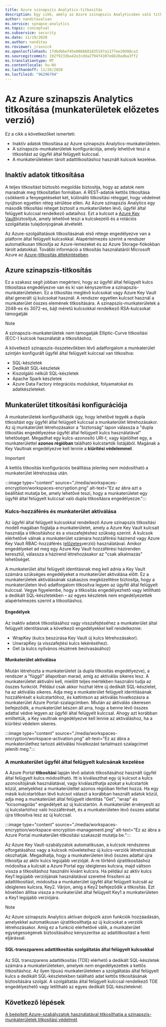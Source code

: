 ```yaml
---
title: Azure szinapszis Analytics-titkosítás
description: Egy cikk, amely az Azure szinapszis Analyticsben való titkosítást ismerteti
author: nanditavalsan
ms.service: synapse-analytics
ms.topic: conceptual
ms.subservice: security
ms.date: 11/19/2020
ms.author: nanditav
ms.reviewer: jrasnick
ms.openlocfilehash: 17dbdbbef45e0068601835197a1177ee20d98ca3
ms.sourcegitcommit: 192f9233ba42e3cdda2794f4307e6620adba3ff2
ms.translationtype: MT
ms.contentlocale: hu-HU
ms.lasthandoff: 11/26/2020
ms.locfileid: "96296794"
---
```

# <a name="encryption-for-azure-synapse-analytics-workspaces-preview"></a>Az Azure szinapszis Analytics titkosítása (munkaterületek előzetes verzió)

Ez a cikk a következőket ismerteti:
* Inaktív adatok titkosítása az Azure szinapszis Analytics-munkaterületein.
* A szinapszis-munkaterületek konfigurációja, amely lehetővé teszi a titkosítást az ügyfél által felügyelt kulccsal.
* A munkaterületeken tárolt adattitkosításhoz használt kulcsok kezelése.

## <a name="encryption-of-data-at-rest"></a>Inaktív adatok titkosítása

A teljes titkosítást biztosító megoldás biztosítja, hogy az adatok nem maradnak meg titkosítatlan formában. A REST-adatok kettős titkosítása csökkenti a fenyegetéseket két, különálló titkosítási réteggel, hogy védelmet nyújtson egyetlen réteg sérülése ellen. Az Azure szinapszis Analytics egy második titkosítási réteget biztosít a munkaterületen lévő, ügyfél által felügyelt kulccsal rendelkező adataihoz. Ezt a kulcsot a [Azure Key Vault](../../key-vault/general/overview.md)biztosítjuk, amely lehetővé teszi a kulcskezelő és a rotációs szolgáltatás tulajdonjogának átvételét.

Az Azure-szolgáltatások titkosításának első rétege engedélyezve van a platform által felügyelt kulcsokkal. Alapértelmezés szerint a rendszer automatikusan titkosítja az Azure-lemezeket és az Azure Storage-fiókokban tárolt adatokkal. További információ a titkosítás használatáról Microsoft Azure az [Azure-titkosítás áttekintésében](../../security/fundamentals/encryption-overview.md).

## <a name="azure-synapse-encryption"></a>Azure szinapszis-titkosítás

Ez a szakasz segít jobban megérteni, hogy az ügyfél által felügyelt kulcs titkosítása engedélyezve van és ki van kényszerítve a szinapszis-munkaterületeken. Ez a titkosítás meglévő kulcsokat vagy Azure Key Vault által generált új kulcsokat használ. A rendszer egyetlen kulcsot használ a munkaterület összes elemének titkosítására. A szinapszis-munkaterületek a 2048-es és 3072-es, bájt méretű kulcsokkal rendelkező RSA-kulcsokat támogatják

> [!NOTE]
> A szinapszis-munkaterületek nem támogatják Elliptic-Curve titkosítási (ECC-) kulcsok használatát a titkosításhoz.

A következő szinapszis-összetevőkben lévő adatforgalom a munkaterület szintjén konfigurált ügyfél által felügyelt kulccsal van titkosítva:
* SQL-készletek
 * Dedikált SQL-készletek
 * Kiszolgáló nélküli SQL-készletek
* Apache Spark készletek
* Azure Data Factory integrációs modulokat, folyamatokat és adatkészleteket.

## <a name="workspace-encryption-configuration"></a>Munkaterület titkosítási konfigurációja

A munkaterületek konfigurálhatók úgy, hogy lehetővé tegyék a dupla titkosítást egy ügyfél által felügyelt kulccsal a munkaterület létrehozásakor. Az új munkaterület létrehozásakor a "biztonság" lapon válassza a "dupla titkosítás engedélyezése ügyfél által felügyelt kulcs használatával" lehetőséget. Megadhat egy kulcs-azonosító URI-t, vagy kijelölhet egy, a munkaterülettel **azonos régióban** található kulcstartók listájából. Magának a Key Vaultnak engedélyezve kell lennie a **kiürítési védelemmel**.

> [!IMPORTANT]
> A kettős titkosítás konfigurációs beállítása jelenleg nem módosítható a munkaterület létrehozása után.

:::image type="content" source="./media/workspaces-encryption/workspaces-encryption.png" alt-text="Ez az ábra azt a beállítást mutatja be, amely lehetővé teszi, hogy a munkaterületet egy ügyfél által felügyelt kulccsal való dupla titkosításra engedélyezze.":::

### <a name="key-access-and-workspace-activation"></a>Kulcs-hozzáférés és munkaterület aktiválása

Az ügyfél által felügyelt kulcsokkal rendelkező Azure szinapszis titkosítási modell magában foglalja a munkaterületet, amely a Azure Key Vault kulcsait használja a titkosításhoz és a visszafejtéshez szükség szerint. A kulcsok elérhetővé válnak a munkaterület számára hozzáférési házirend vagy Azure Key Vault RBAC-hozzáférés ([előzetes](../../key-vault/general/rbac-guide.md)verzió) használatával. Amikor engedélyeket ad meg egy Azure Key Vault hozzáférési házirenden keresztül, válassza a házirend létrehozásakor az "csak alkalmazás" lehetőséget.

 A munkaterület által felügyelt identitásnak meg kell adnia a Key Vault számára szükséges engedélyeket a munkaterület aktiválása előtt. Ez a munkaterületek aktiválásának szakaszos megközelítése biztosítja, hogy a munkaterületen lévő adatforgalom titkosítva legyen az ügyfél által felügyelt kulccsal. Vegye figyelembe, hogy a titkosítás engedélyezhető vagy letiltható a dedikált SQL-készletekben – az egyes készletek nem engedélyezettek alapértelmezés szerint a titkosításhoz.

#### <a name="permissions"></a>Engedélyek

Az inaktív adatok titkosításához vagy visszafejtéséhez a munkaterület által felügyelt identitásnak a következő engedélyekkel kell rendelkeznie:
* WrapKey (kulcs beszúrása Key Vault új kulcs létrehozásakor).
* UnwrapKey (a visszafejtési kulcs lekéréséhez).
* Get (a kulcs nyilvános részének beolvasásához)

#### <a name="workspace-activation"></a>Munkaterület aktiválása

Miután létrehozta a munkaterületet (a dupla titkosítás engedélyezve), a rendszer a "függő" állapotban marad, amíg az aktiválás sikeres lesz. A munkaterületet aktiválni kell, mielőtt teljes mértékben használni tudja az összes funkciót. Például csak akkor hozhat létre új dedikált SQL-készletet, ha az aktiválás sikeres. Adja meg a munkaterület felügyelt identitásának hozzáférését a kulcstartóhoz, és kattintson az aktiválás hivatkozásra a munkaterület Azure Portal-szalagcímben. Miután az aktiválás sikeresen befejeződik, a munkaterület készen áll arra, hogy a benne lévő összes adattal védve legyen az ügyfél által felügyelt kulccsal. Ahogy azt korábban említettük, a Key vaultnak engedélyezve kell lennie az aktiváláshoz, ha a kiürítési védelem sikeres.

:::image type="content" source="./media/workspaces-encryption/workspace-activation.png" alt-text="Ez az ábra a munkaterülethez tartozó aktiválási hivatkozást tartalmazó szalagcímet jeleníti meg.":::


### <a name="manage-the-workspace-customer-managed-key"></a>A munkaterület ügyfél által felügyelt kulcsának kezelése 

A Azure Portal **titkosítási** lapján lévő adatok titkosításához használt ügyfél által felügyelt kulcs módosítható. Itt is kiválaszthat egy új kulcsot a kulcs azonosítójának használatával, vagy kiválaszthatja azokat a kulcstartók közül, amelyekhez a munkaterülettel azonos régióban férhet hozzá. Ha egy másik kulcstartóban lévő kulcsot választ a korábban használt adatok közül, adja meg a munkaterület által felügyelt identitás "Get", "wrap" és "kicsomagolás" engedélyeit az új kulcstartón. A munkaterület érvényesíti az új kulcstartóhoz való hozzáférését, és a munkaterületen lévő összes adattal újra titkosítva lesz az új kulccsal.

:::image type="content" source="./media/workspaces-encryption/workspace-encryption-management.png" alt-text="Ez az ábra a Azure Portal munkaterület-titkosítási szakaszát mutatja be.":::

Az Azure Key Vault-szabályzatok automatikusan, a kulcsok rendszeres elforgatásához vagy a kulcsok műveleteihez új kulcs-verziók létrehozását okozhatják. Megadhatja, hogy a munkaterületen lévő összes adattal újra titkosítja az aktív kulcs legújabb verzióját. A-re történő újratitkosításhoz módosítsa a kulcsát a Azure Portal egy ideiglenes kulcsra, majd váltson vissza a titkosításhoz használni kívánt kulcsra. Ha például az aktív kulcs Key1 legújabb verziójának használatával szeretné frissíteni az adattitkosítást, módosítsa a munkaterület ügyfél által felügyelt kulcsát az ideiglenes kulcsra, Key2. Várjon, amíg a Key2 befejeződik a titkosítás. Ezt követően állítsa vissza a munkaterület által felügyelt Key1 a munkaterületen a Key1 legújabb verziójára.

> [!NOTE]
> Az Azure szinapszis Analytics aktívan dolgozik azon funkciók hozzáadásán, amelyekkel automatikusan újratitkosíthatja az új kulcsokat a verziók létrehozásakor. Amíg ez a funkció elérhetővé válik, a munkaterület egységességének biztosításához kényszerítse az adattitkosítást a fenti eljárással.

#### <a name="sql-transparent-data-encryption-with-service-managed-keys"></a>SQL-transzparens adattitkosítás szolgáltatás által felügyelt kulcsokkal

Az SQL transzparens adattitkosítás (TDE) elérhető a dedikált SQL-készletek számára a munkaterületeken, amelyek *nem* engedélyezettek a kettős titkosításhoz. Az ilyen típusú munkaterületeken a szolgáltatás által felügyelt kulcs a dedikált SQL-készletekben található adat kettős titkosításának biztosítására szolgál. A szolgáltatás által felügyelt kulccsal rendelkező TDE engedélyezhető vagy letiltható az egyes dedikált SQL-készleteknél.

## <a name="next-steps"></a>Következő lépések

[A beépített Azure-szabályzatok használatával titkosíthatja a szinapszis-munkaterületek titkosítási védelmét](../policy-reference.md)

